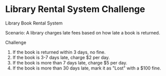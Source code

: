 # Library Rental System Challenge

Library Book Rental System 

Scenario:
A library charges late fees based on how late a book is returned.

Challenge
1. If the book is returned within 3 days, no fine.
2. If the book is 3-7 days late, charge $2 per day.
3. If the book is more than 7 days late, charge $5 per day.
4. If the book is more than 30 days late, mark it as "Lost" with a $100 fine.
